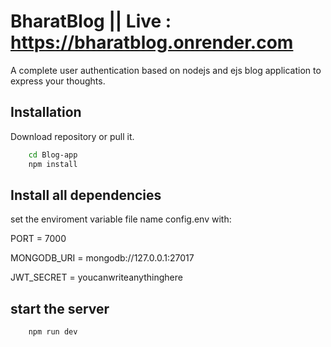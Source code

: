
# BharatBlog   || Live : https://bharatblog.onrender.com

A complete user authentication based on nodejs and ejs blog application to express your thoughts.


## Installation

Download repository or pull it.

```bash
    cd Blog-app
    npm install
```
Install all dependencies
------------------------------------------------------
set the enviroment variable file name config.env with:

PORT = 7000

MONGODB_URI  = mongodb://127.0.0.1:27017

JWT_SECRET = youcanwriteanythinghere

start the server 
----------------
```bash
    npm run dev
```


